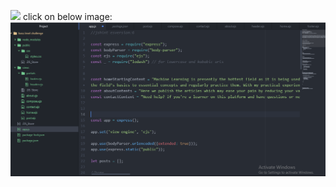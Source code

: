 ![](https://forthebadge.com/images/badges/made-with-javascript.svg)
click on below image:
[![Watch the video](Screenshot120.png)](https://youtu.be/wjBfHzuoiPE)
